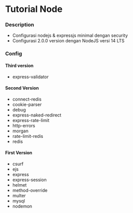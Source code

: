 # Tutorial Node
### Description
* Configurasi nodejs &amp; expressjs minimal dengan security<br/>
* Configurasi 2.0.0 version dengan NodeJS versi 14 LTS
### Config
#### Third version
* express-validator
#### Second Version
* connect-redis
* cookie-parser
* debug
* express-naked-redirect
* express-rate-limit
* http-errors
* morgan
* rate-limit-redis
* redis
#### First Version
* csurf
* ejs
* express
* express-session
* helmet
* method-override
* multer
* mysql
* nodemon
